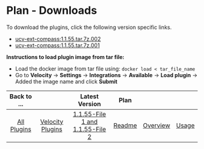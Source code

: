 
# Plan - Downloads

To download the plugins, click the following version specific links.
- [ucv-ext-compass:1.1.55.tar.7z.002](https://raw.githubusercontent.com/UrbanCode/IBM-UCV-PLUGINS/main/files/ucv-ext-compass/ucv-ext-compass%3A1.1.55.tar.7z.002)
- [ucv-ext-compass:1.1.55.tar.7z.001](https://raw.githubusercontent.com/UrbanCode/IBM-UCV-PLUGINS/main/files/ucv-ext-compass/ucv-ext-compass%3A1.1.55.tar.7z.001)

**Instructions to load plugin image from tar file:**
- Load the docker image from tar file using: ```docker load < tar_file_name```
- Go to **Velocity** -> **Settings** -> **Integrations** -> **Available** -> **Load plugin** -> Added the image name and click **Submit**

|Back to ...||Latest Version|Plan |||
| :---: | :---: | :---: | :---: | :---: | :---: |
|[All Plugins](../../index.md)|[Velocity Plugins](../README.md)|[1.1.55-File 1 ](https://raw.githubusercontent.com/UrbanCode/IBM-UCV-PLUGINS/main/files/ucv-ext-compass/ucv-ext-compass%3A1.1.55.tar.7z.001)[and 1.1.55-File 2](https://raw.githubusercontent.com/UrbanCode/IBM-UCV-PLUGINS/main/files/ucv-ext-compass/ucv-ext-compass%3A1.1.55.tar.7z.002)|[Readme](README.md)|[Overview](overview.md)|[Usage](usage.md)|